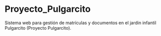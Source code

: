 # Proyecto_Pulgarcito
Sistema web para gestión de matrículas y documentos en el jardin infantil Pulgarcito (Proyecto Pulgarcito).
